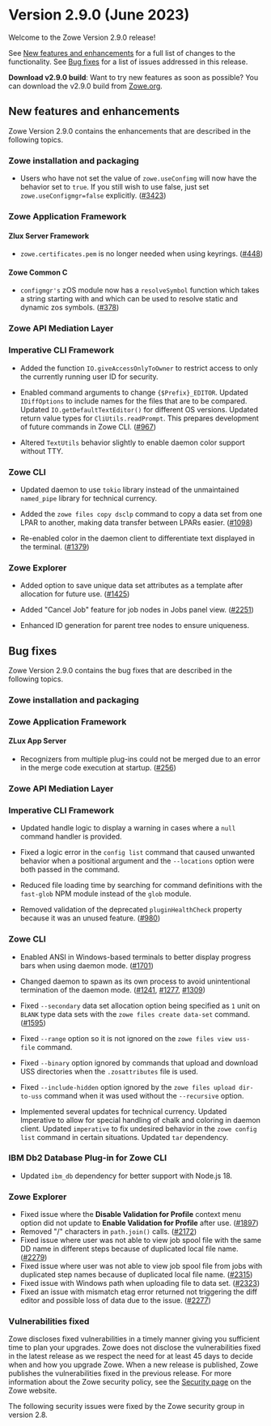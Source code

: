 # Version 2.9.0 (June 2023)

Welcome to the Zowe Version 2.9.0 release!

See [New features and enhancements](#new-features-and-enhancements) for a full list of changes to the functionality. See [Bug fixes](#bug-fixes) for a list of issues addressed in this release.

**Download v2.9.0 build**: Want to try new features as soon as possible? You can download the v2.9.0 build from [Zowe.org](https://www.zowe.org/download.html).

## New features and enhancements

Zowe Version 2.9.0 contains the enhancements that are described in the following topics.

### Zowe installation and packaging
* Users who have not set the value of `zowe.useConfimg` will now have the behavior set to `true`. If you still wish to use false, just set `zowe.useConfigmgr=false` explicitly. ([#3423](https://github.com/zowe/zowe-install-packaging/pull/3423))

### Zowe Application Framework
#### Zlux Server Framework
* `zowe.certificates.pem` is no longer needed when using keyrings. ([#448](https://github.com/zowe/zlux-server-framework/pull/448))

#### Zowe Common C
* `configmgr's` zOS module now has a `resolveSymbol` function which takes a string starting with and which can be used to resolve static and dynamic zos symbols. ([#378](https://github.com/zowe/zowe-common-c/pull/378))
### Zowe API Mediation Layer

### Imperative CLI Framework

- Added the function `IO.giveAccessOnlyToOwner` to restrict access to only the currently running user ID for security.

- Enabled command arguments to change `{$Prefix}_EDITOR`. Updated `IDiffOptions`
to include names for the files that are to be compared. Updated `IO.getDefaultTextEditor()` for different OS versions. Updated return value types for `CliUtils.readPrompt`. This prepares development of future commands in Zowe CLI. ([#967](https://github.com/zowe/imperative/pull/967))

- Altered `TextUtils` behavior slightly to enable daemon color support without TTY.

### Zowe CLI

- Updated daemon to use `tokio` library instead of the unmaintained `named_pipe` library for technical currency.

- Added the `zowe files copy dsclp` command to copy a data set from one LPAR to another, making data transfer between LPARs easier. ([#1098](https://github.com/zowe/zowe-cli/issues/1098))

- Re-enabled color in the daemon client to differentiate text displayed in the terminal. ([#1379](https://github.com/zowe/zowe-cli/issues/1379))

### Zowe Explorer

- Added option to save unique data set attributes as a template after allocation for future use. ([#1425](https://github.com/zowe/vscode-extension-for-zowe/issues/1425))

- Added "Cancel Job" feature for job nodes in Jobs panel view. ([#2251](https://github.com/zowe/vscode-extension-for-zowe/issues/2251))

- Enhanced ID generation for parent tree nodes to ensure uniqueness.
## Bug fixes

Zowe Version 2.9.0 contains the bug fixes that are described in the following topics.

### Zowe installation and packaging

### Zowe Application Framework
#### ZLux App Server
* Recognizers from multiple plug-ins could not be merged due to an error in the merge code execution at startup. ([#256](https://github.com/zowe/zlux-app-server/pull/256))

### Zowe API Mediation Layer

### Imperative CLI Framework

- Updated handle logic to display a warning in cases where a `null` command handler is provided.

- Fixed a logic error in the `config list` command that caused unwanted behavior when a positional argument and the `--locations` option were both passed in the command.

- Reduced file loading time by searching for command definitions with the `fast-glob` NPM module instead of the `glob` module.

- Removed validation of the deprecated `pluginHealthCheck` property because it was an unused feature. ([#980](https://github.com/zowe/imperative/issues/980))

### Zowe CLI

- Enabled ANSI in Windows-based terminals to better display progress bars when using daemon mode. ([#1701](https://github.com/zowe/zowe-cli/issues/1701))

- Changed daemon to spawn as its own process to avoid unintentional termination of the daemon mode. ([#1241](https://github.com/zowe/zowe-cli/issues/1241), [#1277](https://github.com/zowe/zowe-cli/issues/1277), [#1309](https://github.com/zowe/zowe-cli/issues/1309))

- Fixed `--secondary` data set allocation option being specified as `1` unit on `BLANK` type data sets with the `zowe files create data-set` command. ([#1595](https://github.com/zowe/zowe-cli/issues/1595))

- Fixed `--range` option so it is not ignored on the `zowe files view uss-file` command.

- Fixed `--binary` option ignored by commands that upload and download USS directories when the `.zosattributes` file is used.

- Fixed `--include-hidden` option ignored by the `zowe files upload dir-to-uss` command when it was used without the `--recursive` option.

- Implemented several updates for technical currency. Updated Imperative to allow for special handling of chalk and coloring in daemon client. Updated `imperative` to fix undesired behavior in the `zowe config list` command in certain situations. Updated `tar` dependency.

### IBM Db2 Database Plug-in for Zowe CLI

- Updated `ibm_db` dependency for better support with Node.js 18.

### Zowe Explorer

- Fixed issue where the **Disable Validation for Profile** context menu option did not update to **Enable Validation for Profile** after use. ([#1897](https://github.com/zowe/vscode-extension-for-zowe/issues/1897))
- Removed "/" characters in `path.join()` calls. ([#2172](https://github.com/zowe/vscode-extension-for-zowe/issues/2172))
- Fixed issue where user was not able to view job spool file with the same DD name in different steps because of duplicated local file name. ([#2279](https://github.com/zowe/vscode-extension-for-zowe/issues/2279))
- Fixed issue where user was not able to view job spool file from jobs with duplicated step names because of duplicated local file name. ([#2315](https://github.com/zowe/vscode-extension-for-zowe/issues/2315))
- Fixed issue with Windows path when uploading file to data set. ([#2323](https://github.com/zowe/vscode-extension-for-zowe/issues/2323))
- Fixed an issue with mismatch etag error returned not triggering the diff editor and possible loss of data due to the issue. ([#2277](https://github.com/zowe/vscode-extension-for-zowe/issues/2277))

### Vulnerabilities fixed

Zowe discloses fixed vulnerabilities in a timely manner giving you sufficient time to plan your upgrades. Zowe does not disclose the vulnerabilities fixed in the latest release as we respect the need for at least 45 days to decide when and how you upgrade Zowe. When a new release is published, Zowe publishes the vulnerabilities fixed in the previous release. For more information about the Zowe security policy, see the [Security page](https://www.zowe.org/security.html) on the Zowe website.

The following security issues were fixed by the Zowe security group in version 2.8.

